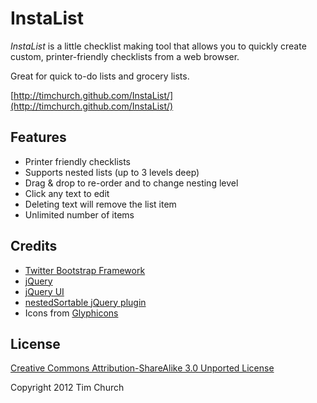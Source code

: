 InstaList
=========

*InstaList* is a little checklist making tool that allows you to quickly create custom, printer-friendly checklists from a web browser. 

Great for quick to-do lists and grocery lists.

[http://timchurch.github.com/InstaList/](http://timchurch.github.com/InstaList/)

Features
--------

* Printer friendly checklists
* Supports nested lists (up to 3 levels deep)
* Drag & drop to re-order and to change nesting level
* Click any text to edit
* Deleting text will remove the list item
* Unlimited number of items

Credits
-------

* [Twitter Bootstrap Framework](http://twitter.github.com/bootstrap/)
* [jQuery](http://jquery.com/)
* [jQuery UI](http://jqueryui.com/)
* [nestedSortable jQuery plugin](https://github.com/mjsarfatti/nestedSortable)
* Icons from [Glyphicons](http://glyphicons.com/)

License
-------

[Creative Commons Attribution-ShareAlike 3.0 Unported License](http://creativecommons.org/licenses/by-sa/3.0/)

Copyright 2012 Tim Church